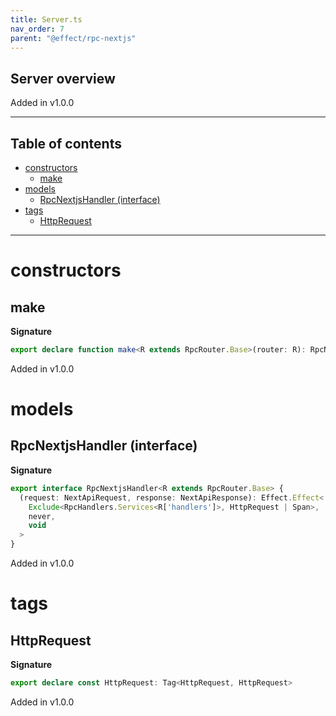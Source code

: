 ```yaml
---
title: Server.ts
nav_order: 7
parent: "@effect/rpc-nextjs"
---
```


## Server overview

Added in v1.0.0

---

<h2 class="text-delta">Table of contents</h2>

- [constructors](#constructors)
  - [make](#make)
- [models](#models)
  - [RpcNextjsHandler (interface)](#rpcnextjshandler-interface)
- [tags](#tags)
  - [HttpRequest](#httprequest)

---

# constructors

## make

**Signature**

```ts
export declare function make<R extends RpcRouter.Base>(router: R): RpcNextjsHandler<R>
```

Added in v1.0.0

# models

## RpcNextjsHandler (interface)

**Signature**

```ts
export interface RpcNextjsHandler<R extends RpcRouter.Base> {
  (request: NextApiRequest, response: NextApiResponse): Effect.Effect<
    Exclude<RpcHandlers.Services<R['handlers']>, HttpRequest | Span>,
    never,
    void
  >
}
```

Added in v1.0.0

# tags

## HttpRequest

**Signature**

```ts
export declare const HttpRequest: Tag<HttpRequest, HttpRequest>
```

Added in v1.0.0
